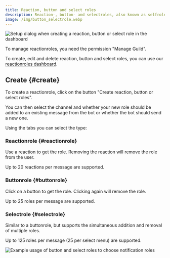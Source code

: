 ```yaml
---
title: Reaction, button and select roles
description: Reaction-, button- and selectroles, also known as selfroles, allow users to pick the configured roles they want to have themselve.
image: /img/button_selectrole.webp
---
```


![Setup dialog when creating a reaction, button or select role in the dashboard](/img/create_reactionrole_de.webp)

To manage reactionroles, you need the permission "Manage Guild".

To create, edit and delete reaction, button and select roles, you can use our [reactionroles dashboard](https://tomatenkuchen.com/dashboard/reactionroles).

## Create {#create}

To create a reactionrole, click on the button "Create reaction, button or select roles".

You can then select the channel and whether your new role should be added to an existing message from the bot or whether the bot should send a new one.

Using the tabs you can select the type:

### Reactionrole {#reactionrole}

Use a reaction to get the role. Removing the reaction will remove the role from the user.

Up to 20 reactions per message are supported.

### Buttonrole {#buttonrole}

Click on a button to get the role. Clicking again will remove the role.

Up to 25 roles per message are supported.

### Selectrole {#selectrole}

Similar to a buttonrole, but supports the simultaneous addition and removal of multiple roles.

Up to 125 roles per message (25 per select menu) are supported.

![Example usage of button and select roles to choose notification roles](/img/button_selectrole.webp)
